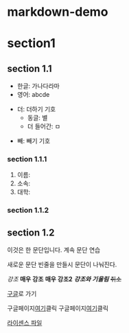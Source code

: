 # markdown-demo

# section1 

## section 1.1
* 한글: 가나다라마
* 영어: abcde
+ 더: 더하기 기호
  * 동글: 별
   + 더 들어간: ㅁ 
- 빼: 빼기 기호

### section 1.1.1
1. 이름:
2. 소속:
3. 대학:

### section 1.1.2

## section 1.2



이것은 한 문단입니다. 
계속 문단
연습

새로운 문단
빈줄을 만들시 문단이 나눠진다.  

*강조*
**매우 강조**
__매우 강조2__
**_강조와 기울림_**
~~취소~~  

[구글](https://www.google.com "구글 홈페이지")로 가기

구글페이지[여기][1]클릭
구글페이지[여기][구글페이지]클릭


[라이센스 파일](./LICENSE)

[1]: https://www.google.com
[구글페이지]: https://www.google.com
